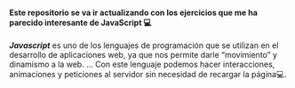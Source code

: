#### Este repositorio se va ir actualizando con los ejercicios que me ha parecido interesante de JavaScript 💻
 ___Javascript___ es uno de los lenguajes de programación que se utilizan en el desarrollo de aplicaciones web, ya que nos permite darle “movimiento” y dinamismo a la web. ... Con este lenguaje podemos hacer interacciones, animaciones y peticiones al servidor sin necesidad de recargar la página💻.
